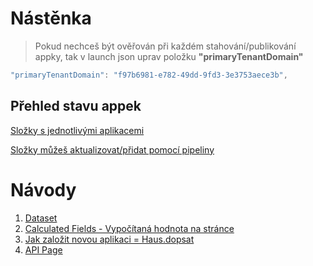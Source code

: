 # Nástěnka <br>
> Pokud nechceš být ověřován při každém stahování/publikování appky, tak v launch json uprav položku **"primaryTenantDomain"**
``` csharp
"primaryTenantDomain": "f97b6981-e782-49dd-9fd3-3e3753aece3b",
```

## Přehled stavu appek
[Složky s jednotlivými aplikacemi](https://navertica.visualstudio.com/BusinessCentral/_wiki/wikis/BusinessCentral.wiki?pagePath=/Compatibility&wikiVersion=GBwikiMaster)

[Složky můžeš aktualizovat/přidat pomocí pipeliny](https://navertica.visualstudio.com/BusinessCentral/_build?definitionId=1914&_a=summary)


# Návody
1. [Dataset](Reports/Dataset.md)
2. [Calculated Fields - Vypočítaná hodnota na stránce](Fields/Vypocitana%20hodnota%20na%20page.md)
3. [Jak založit novou aplikaci = Haus.dopsat](New%20App/Zalozeni%20nove%20appky.md)
4. [API Page](API/API%20page.md)
